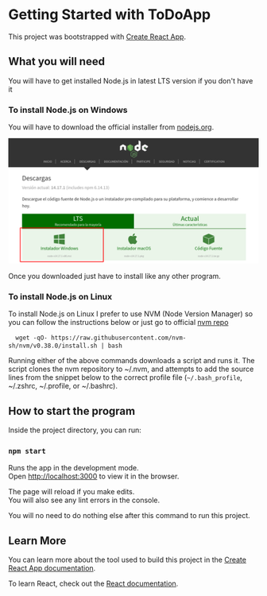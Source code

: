 # Getting Started with ToDoApp

This project was bootstrapped with [Create React App](https://github.com/facebook/create-react-app).

## What you will need

You will have to get installed Node.js in latest LTS version if you don't have it

### To install Node.js on Windows

You will have to download the official installer from [nodejs.org](https://nodejs.org/es/download/).

![](./doc/NodeJsWin.png)

Once you downloaded just have to install like any other program.

### To install Node.js on Linux

To install Node.js on Linux I prefer to use NVM (Node Version Manager) so you can follow the instructions below or just go to official [nvm repo](https://github.com/nvm-sh/nvm#installing-and-updating)

```
  wget -qO- https://raw.githubusercontent.com/nvm-sh/nvm/v0.38.0/install.sh | bash
```

Running either of the above commands downloads a script and runs it. The script clones the nvm repository to ~/.nvm, and attempts to add the source lines from the snippet below to the correct profile file (`~/.bash_profile`, ~/.zshrc, ~/.profile, or ~/.bashrc).

## How to start the program

Inside the project directory, you can run:

### `npm start`

Runs the app in the development mode.\
Open [http://localhost:3000](http://localhost:3000) to view it in the browser.

The page will reload if you make edits.\
You will also see any lint errors in the console.

You will no need to do nothing else after this command to run this project.

## Learn More

You can learn more about the tool used to build this project in the [Create React App documentation](https://facebook.github.io/create-react-app/docs/getting-started).

To learn React, check out the [React documentation](https://reactjs.org/).

